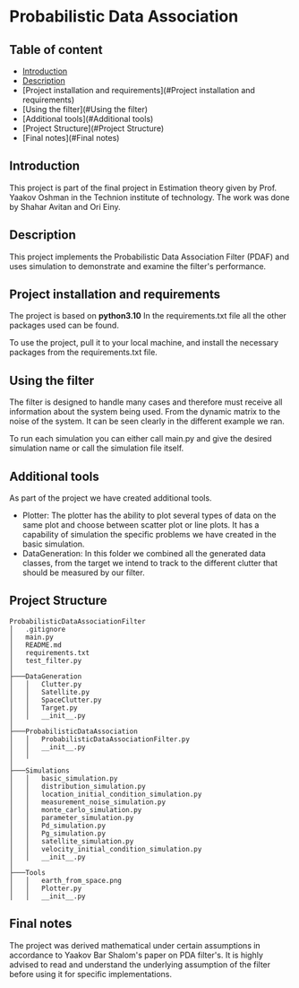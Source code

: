 # Probabilistic Data Association

<!-- TABLE OF CONTENTS -->
## Table of content
* [Introduction](#Introduction)
* [Description](#Description)
* [Project installation and requirements](#Project installation and requirements)
* [Using the filter](#Using the filter)
* [Additional tools](#Additional tools)
* [Project Structure](#Project Structure)
* [Final notes](#Final notes)

## Introduction
This project is part of the final project in Estimation theory given by Prof. Yaakov Oshman 
in the Technion institute of technology.
The work was done by Shahar Avitan and Ori Einy.

## Description
This project implements the Probabilistic Data Association Filter (PDAF)
and uses simulation to demonstrate and examine the filter's performance.

## Project installation and requirements
The project is based on **python3.10**
In the requirements.txt file all the other packages used can be found.

To use the project, pull it to your local machine, and install
the necessary packages from the requirements.txt file.

## Using the filter
The filter is designed to handle many cases and therefore must receive all 
information about the system being used. From the dynamic matrix to the 
noise of the system.
It can be seen clearly in the different example we ran.

To run each simulation you can either call main.py and give the
desired simulation name or call the simulation file itself.

## Additional tools
As part of the project we have created additional tools.
* Plotter: The plotter has the ability to plot several types of data on the same plot
and choose between scatter plot or line plots. 
It has a capability of simulation the specific problems we have created in the basic simulation.
* DataGeneration: In this folder we combined all the generated data classes, from the target we intend to track
to the different clutter that should be measured by our filter.

## Project Structure
```
ProbabilisticDataAssociationFilter
│   .gitignore
│   main.py
│   README.md
│   requirements.txt
│   test_filter.py
│
├───DataGeneration
│   │   Clutter.py
│   │   Satellite.py
│   │   SpaceClutter.py
│   │   Target.py
│   │   __init__.py
│
├───ProbabilisticDataAssociation
│   │   ProbabilisticDataAssociationFilter.py
│   │   __init__.py
│   │
│
├───Simulations
│   │   basic_simulation.py
│   │   distribution_simulation.py
│   │   location_initial_condition_simulation.py
│   │   measurement_noise_simulation.py
│   │   monte_carlo_simulation.py
│   │   parameter_simulation.py
│   │   Pd_simulation.py
│   │   Pg_simulation.py
│   │   satellite_simulation.py
│   │   velocity_initial_condition_simulation.py
│   │   __init__.py
│
├───Tools
│   │   earth_from_space.png
│   │   Plotter.py
│   │   __init__.py
```

## Final notes
The project was derived mathematical under certain assumptions
in accordance to Yaakov Bar Shalom's paper on PDA filter's.
It is highly advised to read and understand the underlying assumption 
of the filter before using it for specific implementations.